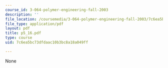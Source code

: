 ```yaml
---
course_id: 3-064-polymer-engineering-fall-2003
description: ''
file_location: /coursemedia/3-064-polymer-engineering-fall-2003/7c6ea5bc73dfdaac10b3bc8a18a049ff_p5_16.pdf
file_type: application/pdf
layout: pdf
title: p5_16.pdf
type: course
uid: 7c6ea5bc73dfdaac10b3bc8a18a049ff

---
```

None